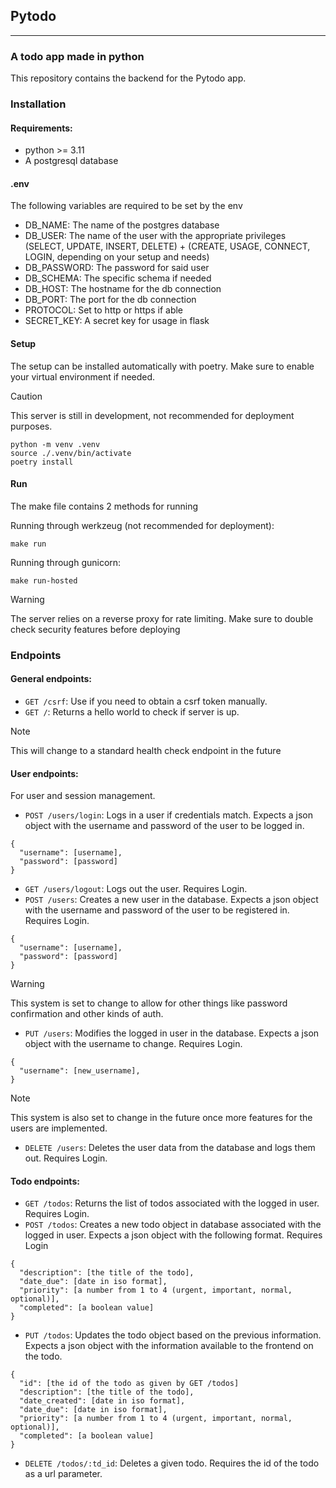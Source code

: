 ## Pytodo
___
### A todo app made in python
This repository contains the backend for the Pytodo app.

### Installation
#### Requirements:

- python >= 3.11
- A postgresql database

#### .env
The following variables are required to be set by the env
- DB_NAME: The name of the postgres database
- DB_USER: The name of the user with the appropriate privileges (SELECT, UPDATE, INSERT, DELETE) + (CREATE, USAGE, CONNECT, LOGIN, depending on your setup and needs)
- DB_PASSWORD: The password for said user
- DB_SCHEMA: The specific schema if needed
- DB_HOST: The hostname for the db connection
- DB_PORT: The port for the db connection
- PROTOCOL: Set to http or https if able
- SECRET_KEY: A secret key for usage in flask

#### Setup
The setup can be installed automatically with poetry. Make sure to enable your virtual environment if needed.

> [!CAUTION]
> This server is still in development, not recommended for deployment purposes.

```
python -m venv .venv
source ./.venv/bin/activate
poetry install
```

#### Run
The make file contains 2 methods for running

Running through werkzeug (not recommended for deployment):
```
make run
```

Running through gunicorn:
```
make run-hosted
```

> [!WARNING]
> The server relies on a reverse proxy for rate limiting. Make sure to double check security features before deploying

### Endpoints
#### General endpoints:
- `GET /csrf`: Use if you need to obtain a csrf token manually.
- `GET /`: Returns a hello world to check if server is up.

> [!NOTE]
> This will change to a standard health check endpoint in the future

#### User endpoints:
For user and session management.
- `POST /users/login`: Logs in a user if credentials match. Expects a json object with the username and password of the user to be logged in.
```
{
  "username": [username],
  "password": [password]
}
```
- `GET /users/logout`: Logs out the user. Requires Login.
- `POST /users`: Creates a new user in the database. Expects a json object with the username and password of the user to be registered in. Requires Login.
```
{
  "username": [username],
  "password": [password]
}
```

> [!WARNING]
> This system is set to change to allow for other things like password confirmation and other kinds of auth.

- `PUT /users`: Modifies the logged in user in the database. Expects a json object with the username to change. Requires Login.
```
{
  "username": [new_username],
}
```

> [!NOTE]
> This system is also set to change in the future once more features for the users are implemented.

- `DELETE /users`: Deletes the user data from the database and logs them out. Requires Login.

#### Todo endpoints:
- `GET /todos`: Returns the list of todos associated with the logged in user. Requires Login.
- `POST /todos`: Creates a new todo object in database associated with the logged in user. Expects a json object with the following format. Requires Login
```
{
  "description": [the title of the todo],
  "date_due": [date in iso format],
  "priority": [a number from 1 to 4 (urgent, important, normal, optional)],
  "completed": [a boolean value]
}
```

- `PUT /todos`: Updates the todo object based on the previous information. Expects a json object with the information available to the frontend on the todo.
```
{
  "id": [the id of the todo as given by GET /todos]
  "description": [the title of the todo],
  "date_created": [date in iso format],
  "date_due": [date in iso format],
  "priority": [a number from 1 to 4 (urgent, important, normal, optional)],
  "completed": [a boolean value]
}
```

- `DELETE /todos/:td_id`: Deletes a given todo. Requires the id of the todo as a url parameter.
